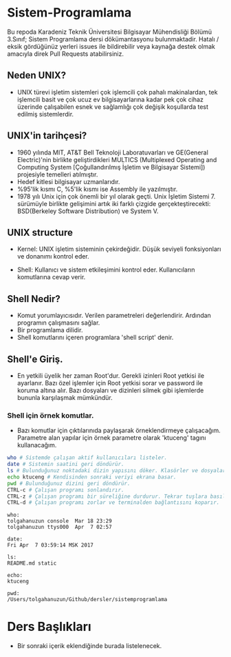 # Sistem-Programlama

Bu repoda Karadeniz Teknik Üniversitesi Bilgisayar Mühendisliği Bölümü 3.Sınıf; Sistem Programlama dersi dökümantasyonu bulunmaktadir. Hatalı / eksik gördüğünüz yerleri issues ile bildirebilir veya kaynağa destek olmak amacıyla direk Pull Requests atabilirsiniz.

## Neden UNIX?
- UNIX türevi işletim sistemleri çok işlemcili çok pahalı makinalardan, tek işlemcili basit ve çok ucuz ev bilgisayarlarına kadar pek çok cihaz üzerinde çalışabilen esnek ve sağlamlığı çok değişik koşullarda test edilmiş sistemlerdir.

## UNIX'in tarihçesi?
- 1960 yılında MIT, AT&T Bell Teknoloji Laboratuvarları ve GE(General Electric)'nin birlikte geliştirdikleri MULTICS (Multiplexed Operating and Computing System [Çoğullandırılmış İşletim ve Bilgisayar Sistemi]) projesiyle temelleri atılmıştır. 
- Hedef kitlesi bilgisayar uzmanlarıdır.
- %95'lik kısmı C, %5'lik kısmı ise Assembly ile yazılmıştır.
- 1978 yılı Unix için çok önemli bir yıl olarak geçti. Unix İşletim Sistemi 7. sürümüyle birlikte gelişimini artık iki farklı çizgide gerçekteştirecekti: BSD(Berkeley Software Distribution) ve System V.

## UNIX structure

* Kernel: UNIX işletim sisteminin çekirdeğidir. Düşük seviyeli fonksiyonları ve donanımı kontrol eder.

* Shell: Kullanıcı ve sistem etkileşimini kontrol eder. Kullanıcıların komutlarına cevap verir.

## Shell Nedir?

- Komut yorumlayıcısıdır. Verilen parametreleri değerlendirir. Ardından programın çalışmasını sağlar. 
- Bir programlama dilidir.
- Shell komutlarını içeren programlara 'shell script' denir.

## Shell'e Giriş.

- En yetkili üyelik her zaman Root'dur. Gerekli izinleri Root yetkisi ile ayarlanır. Bazı özel işlemler için Root yetkisi sorar ve password ile koruma altına alır. Bazı dosyaları ve dizinleri silmek gibi işlemlerde bununla karşılaşmak mümkündür.

### Shell için örnek komutlar. 
- Bazı komutlar için çıktılarınıda paylaşarak örneklendirmeye çalışacağım. Parametre alan yapılar için örnek parametre olarak 'ktuceng' tagını kullanacağım.

``` bash
who # Sistemde çalışan aktif kullanıcıları listeler.
date # Sistemin saatini geri döndürür.
ls # Bulunduğunuz noktadaki dizin yapısını döker. Klasörler ve dosyalar... Ayrıca -l gibi parametreler ile özelleştirmek ve detaylandırmak mümkünüdür.
echo ktuceng # Kendisinden sonraki veriyi ekrana basar.
pwd # Bulunduğunuz dizini geri döndürür.
CTRL-c # Çalışan programı sonlandırır. 
CTRL-z # Çalışan programı bir süreliğine durdurur. Tekrar tuşlara basıldığında çalışmasına devam ettirilir.
CTRL-d # Çalışan programı zorlar ve terminalden bağlantısını koparır. 
```
    who:    
    tolgahanuzun console  Mar 18 23:29
    tolgahanuzun ttys000  Apr  7 02:57

    date:    
    Fri Apr  7 03:59:14 MSK 2017

    ls:
    README.md static

    echo: 
    ktuceng

    pwd:
    /Users/tolgahanuzun/Github/dersler/sistemprogramlama

# Ders Başlıkları
- Bir sonraki içerik eklendiğinde burada listelenecek.


